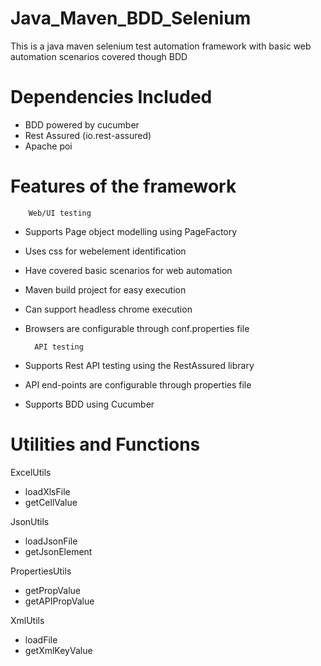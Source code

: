 # Java_Maven_BDD_Selenium
This is a java maven selenium test automation framework with basic web automation scenarios covered though BDD

# Dependencies Included
- BDD powered by cucumber
- Rest Assured (io.rest-assured)
- Apache poi

# Features of the framework

        Web/UI testing
- Supports Page object modelling using PageFactory
- Uses css for webelement identification
- Have covered basic scenarios for web automation
- Maven build project for easy execution
- Can support headless chrome execution
- Browsers are configurable through conf.properties file


        API testing
- Supports Rest API testing using the RestAssured library
- API end-points are configurable through properties file
- Supports BDD using Cucumber

# Utilities and Functions
ExcelUtils
 - loadXlsFile
 - getCellValue
 
 JsonUtils
 - loadJsonFile
 - getJsonElement
 
 PropertiesUtils
 - getPropValue
 - getAPIPropValue
 
 XmlUtils
 - loadFile
 - getXmlKeyValue
 
        
